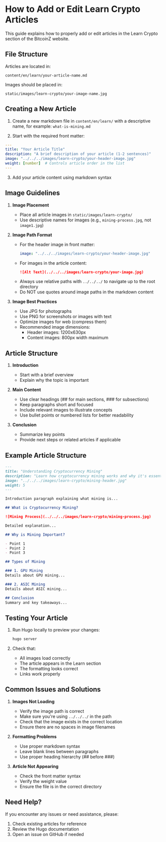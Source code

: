 # How to Add or Edit Learn Crypto Articles

This guide explains how to properly add or edit articles in the Learn Crypto section of the BitcoinZ website.

## File Structure

Articles are located in:
```
content/en/learn/your-article-name.md
```

Images should be placed in:
```
static/images/learn-crypto/your-image-name.jpg
```

## Creating a New Article

1. Create a new markdown file in `content/en/learn/` with a descriptive name, for example: `what-is-mining.md`

2. Start with the required front matter:
```yaml
---
title: "Your Article Title"
description: "A brief description of your article (1-2 sentences)"
image: "../../../images/learn-crypto/your-header-image.jpg"
weight: [number]  # Controls article order in the list
---
```

3. Add your article content using markdown syntax

## Image Guidelines

1. **Image Placement**
   - Place all article images in `static/images/learn-crypto/`
   - Use descriptive names for images (e.g., `mining-process.jpg`, not `image1.jpg`)

2. **Image Path Format**
   - For the header image in front matter:
     ```yaml
     image: "../../../images/learn-crypto/your-header-image.jpg"
     ```
   - For images in the article content:
     ```markdown
     ![Alt Text](../../../images/learn-crypto/your-image.jpg)
     ```
   - Always use relative paths with `../../../` to navigate up to the root directory
   - Do NOT use quotes around image paths in the markdown content

3. **Image Best Practices**
   - Use JPG for photographs
   - Use PNG for screenshots or images with text
   - Optimize images for web (compress them)
   - Recommended image dimensions:
     - Header images: 1200x630px
     - Content images: 800px width maximum

## Article Structure

1. **Introduction**
   - Start with a brief overview
   - Explain why the topic is important

2. **Main Content**
   - Use clear headings (## for main sections, ### for subsections)
   - Keep paragraphs short and focused
   - Include relevant images to illustrate concepts
   - Use bullet points or numbered lists for better readability

3. **Conclusion**
   - Summarize key points
   - Provide next steps or related articles if applicable

## Example Article Structure

```markdown
---
title: "Understanding Cryptocurrency Mining"
description: "Learn how cryptocurrency mining works and why it's essential for blockchain networks"
image: "../../../images/learn-crypto/mining-header.jpg"
weight: 5
---

Introduction paragraph explaining what mining is...

## What is Cryptocurrency Mining?

![Mining Process](../../../images/learn-crypto/mining-process.jpg)

Detailed explanation...

## Why is Mining Important?

- Point 1
- Point 2
- Point 3

## Types of Mining

### 1. GPU Mining
Details about GPU mining...

### 2. ASIC Mining
Details about ASIC mining...

## Conclusion
Summary and key takeaways...
```

## Testing Your Article

1. Run Hugo locally to preview your changes:
   ```bash
   hugo server
   ```

2. Check that:
   - All images load correctly
   - The article appears in the Learn section
   - The formatting looks correct
   - Links work properly

## Common Issues and Solutions

1. **Images Not Loading**
   - Verify the image path is correct
   - Make sure you're using `../../../` in the path
   - Check that the image exists in the correct location
   - Ensure there are no spaces in image filenames

2. **Formatting Problems**
   - Use proper markdown syntax
   - Leave blank lines between paragraphs
   - Use proper heading hierarchy (## before ###)

3. **Article Not Appearing**
   - Check the front matter syntax
   - Verify the weight value
   - Ensure the file is in the correct directory

## Need Help?

If you encounter any issues or need assistance, please:
1. Check existing articles for reference
2. Review the Hugo documentation
3. Open an issue on GitHub if needed
